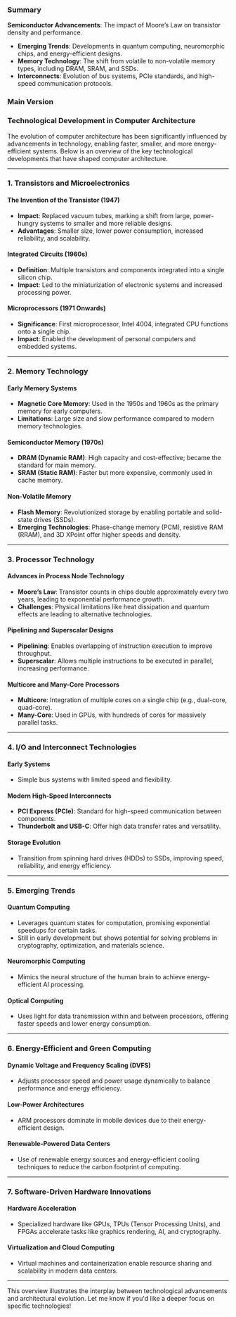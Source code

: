 ### Summary
 **Semiconductor Advancements**: The impact of Moore’s Law on transistor density and performance.
- **Emerging Trends**: Developments in quantum computing, neuromorphic chips, and energy-efficient designs.
- **Memory Technology**: The shift from volatile to non-volatile memory types, including DRAM, SRAM, and SSDs.
- **Interconnects**: Evolution of bus systems, PCIe standards, and high-speed communication protocols.

### Main Version 
### **Technological Development in Computer Architecture**

The evolution of computer architecture has been significantly influenced by advancements in technology, enabling faster, smaller, and more energy-efficient systems. Below is an overview of the key technological developments that have shaped computer architecture.

---

### **1. Transistors and Microelectronics**

#### **The Invention of the Transistor (1947)**

- **Impact**: Replaced vacuum tubes, marking a shift from large, power-hungry systems to smaller and more reliable designs.
- **Advantages**: Smaller size, lower power consumption, increased reliability, and scalability.

#### **Integrated Circuits (1960s)**

- **Definition**: Multiple transistors and components integrated into a single silicon chip.
- **Impact**: Led to the miniaturization of electronic systems and increased processing power.

#### **Microprocessors (1971 Onwards)**

- **Significance**: First microprocessor, Intel 4004, integrated CPU functions onto a single chip.
- **Impact**: Enabled the development of personal computers and embedded systems.

---

### **2. Memory Technology**

#### **Early Memory Systems**

- **Magnetic Core Memory**: Used in the 1950s and 1960s as the primary memory for early computers.
- **Limitations**: Large size and slow performance compared to modern memory technologies.

#### **Semiconductor Memory (1970s)**

- **DRAM (Dynamic RAM)**: High capacity and cost-effective; became the standard for main memory.
- **SRAM (Static RAM)**: Faster but more expensive, commonly used in cache memory.

#### **Non-Volatile Memory**

- **Flash Memory**: Revolutionized storage by enabling portable and solid-state drives (SSDs).
- **Emerging Technologies**: Phase-change memory (PCM), resistive RAM (RRAM), and 3D XPoint offer higher speeds and density.

---

### **3. Processor Technology**

#### **Advances in Process Node Technology**

- **Moore’s Law**: Transistor counts in chips double approximately every two years, leading to exponential performance growth.
- **Challenges**: Physical limitations like heat dissipation and quantum effects are leading to alternative technologies.

#### **Pipelining and Superscalar Designs**

- **Pipelining**: Enables overlapping of instruction execution to improve throughput.
- **Superscalar**: Allows multiple instructions to be executed in parallel, increasing performance.

#### **Multicore and Many-Core Processors**

- **Multicore**: Integration of multiple cores on a single chip (e.g., dual-core, quad-core).
- **Many-Core**: Used in GPUs, with hundreds of cores for massively parallel tasks.

---

### **4. I/O and Interconnect Technologies**

#### **Early Systems**

- Simple bus systems with limited speed and flexibility.

#### **Modern High-Speed Interconnects**

- **PCI Express (PCIe)**: Standard for high-speed communication between components.
- **Thunderbolt and USB-C**: Offer high data transfer rates and versatility.

#### **Storage Evolution**

- Transition from spinning hard drives (HDDs) to SSDs, improving speed, reliability, and energy efficiency.

---

### **5. Emerging Trends**

#### **Quantum Computing**

- Leverages quantum states for computation, promising exponential speedups for certain tasks.
- Still in early development but shows potential for solving problems in cryptography, optimization, and materials science.

#### **Neuromorphic Computing**

- Mimics the neural structure of the human brain to achieve energy-efficient AI processing.

#### **Optical Computing**

- Uses light for data transmission within and between processors, offering faster speeds and lower energy consumption.

---

### **6. Energy-Efficient and Green Computing**

#### **Dynamic Voltage and Frequency Scaling (DVFS)**

- Adjusts processor speed and power usage dynamically to balance performance and energy efficiency.

#### **Low-Power Architectures**

- ARM processors dominate in mobile devices due to their energy-efficient design.

#### **Renewable-Powered Data Centers**

- Use of renewable energy sources and energy-efficient cooling techniques to reduce the carbon footprint of computing.

---

### **7. Software-Driven Hardware Innovations**

#### **Hardware Acceleration**

- Specialized hardware like GPUs, TPUs (Tensor Processing Units), and FPGAs accelerate tasks like graphics rendering, AI, and cryptography.

#### **Virtualization and Cloud Computing**

- Virtual machines and containerization enable resource sharing and scalability in modern data centers.

---

This overview illustrates the interplay between technological advancements and architectural evolution. Let me know if you'd like a deeper focus on specific technologies!